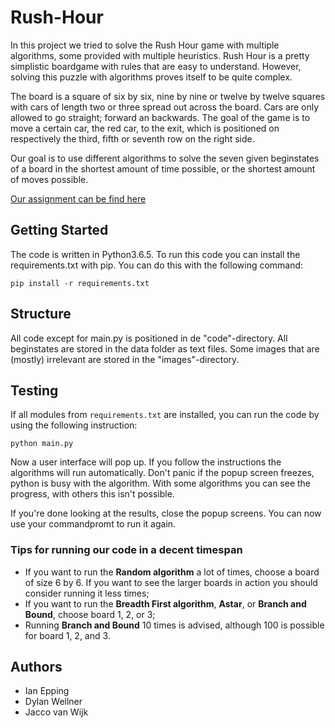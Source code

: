 # Rush-Hour
In this project we tried to solve the Rush Hour game with multiple algorithms, some provided with multiple heuristics. Rush Hour is a pretty simplistic boardgame with rules that are easy to understand. However, solving this puzzle with algorithms proves itself to be quite complex.

The board is a square of six by six, nine by nine or twelve by twelve squares with cars of length two or three spread out across the board. Cars are only allowed to go straight; forward an backwards. The goal of the game is to move a certain car, the red car, to the exit, which is positioned on respectively the third, fifth or seventh row on the right side.

Our goal is to use different algorithms to solve the seven given beginstates of a board in the shortest amount of time possible, or the shortest amount of moves possible.

[Our assignment can be find here](http://heuristieken.nl/wiki/index.php?title=Rush_Hour)

## Getting Started
The code is written in Python3.6.5. To run this code you can install the requirements.txt with pip. You can do this with the following command:
```
pip install -r requirements.txt
```

## Structure
All code except for main.py is positioned in de "code"-directory. All beginstates are stored in the data folder as text files. Some images that are (mostly) irrelevant are stored in the "images"-directory.

## Testing
If all modules from ```requirements.txt``` are installed, you can run the code by using the following instruction:
```
python main.py
```
Now a user interface will pop up. If you follow the instructions the algorithms will run automatically. Don't panic if the popup screen freezes, python is busy with the algorithm. With some algorithms you can see the progress, with others this isn't possible.

If you're done looking at the results, close the popup screens. You  can now use your commandpromt to run it again.

### Tips for running our code in a decent timespan
* If you want to run the **Random algorithm** a lot of times, choose a board of size 6 by 6. If you want to see the larger boards in action you should consider running it less times;
* If you want to run the **Breadth First algorithm**, **Astar**, or **Branch and Bound**, choose board 1, 2, or 3;
* Running **Branch and Bound** 10 times is advised, although 100 is possible for board 1, 2, and 3.


## Authors
* Ian Epping
* Dylan Wellner
* Jacco van Wijk
